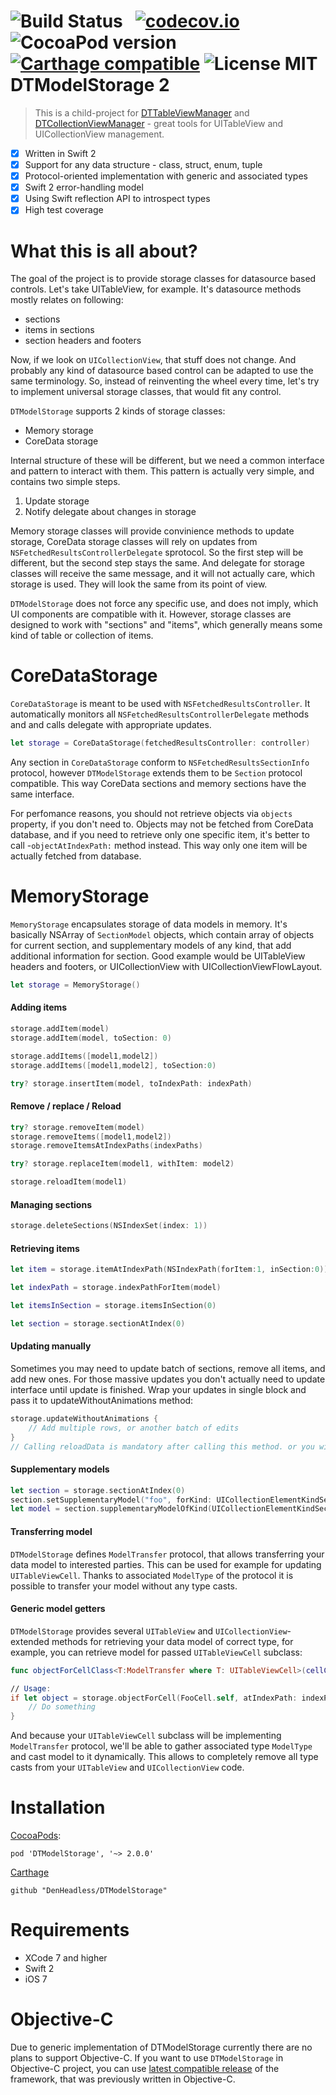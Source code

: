 ![Build Status](https://travis-ci.org/DenHeadless/DTModelStorage.png?branch=master) &nbsp;
[![codecov.io](http://codecov.io/github/DenHeadless/DTModelStorage/coverage.svg?branch=master)](http://codecov.io/github/DenHeadless/DTModelStorage?branch=master)
![CocoaPod version](https://cocoapod-badges.herokuapp.com/v/DTModelStorage/badge.png) &nbsp;
[![Carthage compatible](https://img.shields.io/badge/Carthage-compatible-4BC51D.svg?style=flat)](https://github.com/Carthage/Carthage)
![License MIT](https://go-shields.herokuapp.com/license-MIT-blue.png)
DTModelStorage 2
================

> This is a child-project for [DTTableViewManager](https://github.com/DenHeadless/DTTableViewManager) and [DTCollectionViewManager](https://github.com/DenHeadless/DTCollectionViewManager) - great tools for UITableView and UICollectionView management.

- [x] Written in Swift 2
- [x] Support for any data structure - class, struct, enum, tuple
- [x] Protocol-oriented implementation with generic and associated types
- [x] Swift 2 error-handling model
- [x] Using Swift reflection API to introspect types
- [x] High test coverage

What this is all about?
==============

The goal of the project is to provide storage classes for datasource based controls. Let's take UITableView, for example. It's datasource methods mostly relates on following:

* sections
* items in sections
* section headers and footers

Now, if we look on `UICollectionView`, that stuff does not change. And probably any kind of datasource based control can be adapted to use the same terminology. So, instead of reinventing the wheel every time, let's try to implement universal storage classes, that would fit any control.

`DTModelStorage` supports 2 kinds of storage classes:
* Memory storage
* CoreData storage

Internal structure of these will be different, but we need a common interface and pattern to interact with them. This pattern is actually very simple, and contains two simple steps.

1. Update storage
2. Notify delegate about changes in storage

Memory storage classes will provide convinience methods to update storage, CoreData storage classes will rely on updates from `NSFetchedResultsControllerDelegate` sprotocol. So the first step will be different, but the second step stays the same. And delegate for storage classes will receive the same message, and it will not actually care, which storage is used. They will look the same from its point of view.

`DTModelStorage` does not force any specific use, and does not imply, which UI components are compatible with it. However, storage classes are designed to work with "sections" and "items", which generally means some kind of table or collection of items.

CoreDataStorage
================

`CoreDataStorage` is meant to be used with `NSFetchedResultsController`. It automatically monitors all `NSFetchedResultsControllerDelegate` methods and and calls delegate with appropriate updates.

```swift
let storage = CoreDataStorage(fetchedResultsController: controller)
```

Any section in `CoreDataStorage` conform to `NSFetchedResultsSectionInfo` protocol, however `DTModelStorage` extends them to be `Section` protocol compatible. This way CoreData sections and memory sections have the same interface.

For perfomance reasons, you should not retrieve objects via `objects` property, if you don't need to. Objects may not be fetched from CoreData database, and if you need to retrieve only one specific item, it's better to call -`objectAtIndexPath:` method instead. This way only one item will be actually fetched from database.

MemoryStorage
================
`MemoryStorage` encapsulates storage of data models in memory. It's basically NSArray of `SectionModel` objects, which contain array of objects for current section, and supplementary models of any kind, that add additional information for section. Good example would be UITableView headers and footers, or UICollectionView with UICollectionViewFlowLayout.

```swift
let storage = MemoryStorage()
```

#### Adding items

```swift
storage.addItem(model)
storage.addItem(model, toSection: 0)

storage.addItems([model1,model2])
storage.addItems([model1,model2], toSection:0)

try? storage.insertItem(model, toIndexPath: indexPath)
```

#### Remove / replace / Reload

```swift
try? storage.removeItem(model)
storage.removeItems([model1,model2])
storage.removeItemsAtIndexPaths(indexPaths)

try? storage.replaceItem(model1, withItem: model2)

storage.reloadItem(model1)
```

#### Managing sections

```swift
storage.deleteSections(NSIndexSet(index: 1))
```

#### Retrieving items

```swift
let item = storage.itemAtIndexPath(NSIndexPath(forItem:1, inSection:0))

let indexPath = storage.indexPathForItem(model)

let itemsInSection = storage.itemsInSection(0)

let section = storage.sectionAtIndex(0)
```

#### Updating manually

Sometimes you may need to update batch of sections, remove all items, and add new ones. For those massive updates you don't actually need to update interface until update is finished. Wrap your updates in single block and pass it to updateWithoutAnimations method:

```swift
storage.updateWithoutAnimations {
	// Add multiple rows, or another batch of edits
}
// Calling reloadData is mandatory after calling this method. or you will get crash runtime
```

#### Supplementary models

```swift
let section = storage.sectionAtIndex(0)
section.setSupplementaryModel("foo", forKind: UICollectionElementKindSectionHeader)
let model = section.supplementaryModelOfKind(UICollectionElementKindSectionHeader)
```

#### Transferring model

`DTModelStorage` defines `ModelTransfer` protocol, that allows transferring your data model to interested parties. This can be used for example for updating `UITableViewCell`. Thanks to associated `ModelType` of the protocol it is possible to transfer your model without any type casts.

#### Generic model getters

`DTModelStorage` provides several `UITableView` and `UICollectionView`-extended methods for retrieving your data model of correct type, for example, you can retrieve model for passed `UITableViewCell` subclass:

```swift
func objectForCellClass<T:ModelTransfer where T: UITableViewCell>(cellClass: T.Type, atIndexPath indexPath: NSIndexPath)-> T.ModelType?

// Usage:
if let object = storage.objectForCell(FooCell.self, atIndexPath: indexPath) {
	// Do something
}
```

And because your `UITableViewCell` subclass will be implementing `ModelTransfer` protocol, we'll be able to gather associated type `ModelType` and cast model to it dynamically. This allows to completely remove all type casts from your `UITableView` and `UICollectionView` code.

Installation
===========

[CocoaPods](https://cocoapods.org):

    pod 'DTModelStorage', '~> 2.0.0'

[Carthage](https://github.com/Carthage/Carthage)

    github "DenHeadless/DTModelStorage"

Requirements
============

* XCode 7 and higher
* Swift 2
* iOS 7

Objective-C
============

Due to generic implementation of DTModelStorage currently there are no plans to support Objective-C. If you want to use `DTModelStorage` in Objective-C project, you can use [latest compatible release](https://github.com/DenHeadless/DTModelStorage/releases/tag/1.3.1) of the framework, that was previously written in Objective-C.

